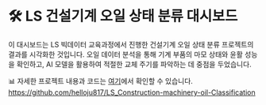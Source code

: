 # 🛠️ LS 건설기계 오일 상태 분류 대시보드

이 대시보드는 LS 빅데이터 교육과정에서 진행한 건설기계 오일 상태 분류 프로젝트의 결과를 시각화한 것입니다. 오일 데이터 분석을 통해 기계 부품의 마모 상태와 윤활 성능을 확인하고, AI 모델을 활용하여 적절한 교체 주기를 파악하는 데 중점을 두었습니다.

📊 자세한 프로젝트 내용과 코드는 [여기](https://github.com/helloju817/LS_Construction-machinery-oil-Classification)에서 확인할 수 있습니다.
https://github.com/helloju817/LS_Construction-machinery-oil-Classification
